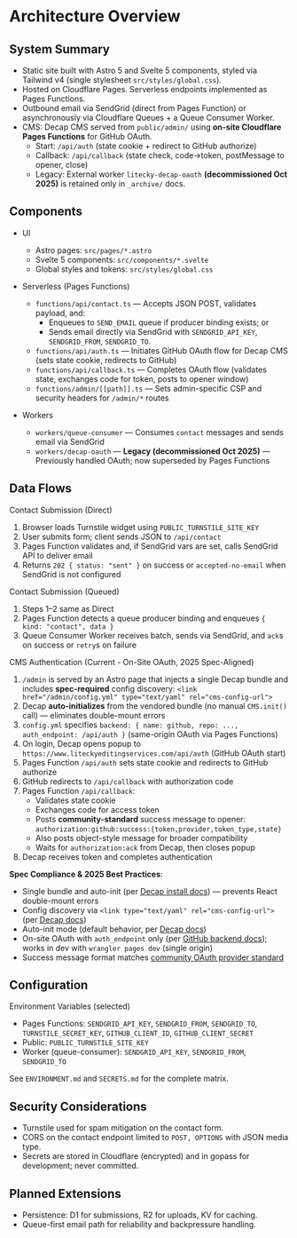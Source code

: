 # Architecture Overview

## System Summary

- Static site built with Astro 5 and Svelte 5 components, styled via Tailwind v4 (single stylesheet `src/styles/global.css`).
- Hosted on Cloudflare Pages. Serverless endpoints implemented as Pages Functions.
- Outbound email via SendGrid (direct from Pages Function) or asynchronously via Cloudflare Queues + a Queue Consumer Worker.
- CMS: Decap CMS served from `public/admin/` using **on-site Cloudflare Pages Functions** for GitHub OAuth.
  - Start: `/api/auth` (state cookie + redirect to GitHub authorize)
  - Callback: `/api/callback` (state check, code→token, postMessage to opener, close)
  - Legacy: External worker `litecky-decap-oauth` **(decommissioned Oct 2025)** is retained only in `_archive/` docs.

## Components

- UI
  - Astro pages: `src/pages/*.astro`
  - Svelte 5 components: `src/components/*.svelte`
  - Global styles and tokens: `src/styles/global.css`

- Serverless (Pages Functions)
  - `functions/api/contact.ts` — Accepts JSON POST, validates payload, and:
    - Enqueues to `SEND_EMAIL` queue if producer binding exists; or
    - Sends email directly via SendGrid with `SENDGRID_API_KEY`, `SENDGRID_FROM`, `SENDGRID_TO`.
  - `functions/api/auth.ts` — Initiates GitHub OAuth flow for Decap CMS (sets state cookie, redirects to GitHub)
  - `functions/api/callback.ts` — Completes OAuth flow (validates state, exchanges code for token, posts to opener window)
  - `functions/admin/[[path]].ts` — Sets admin-specific CSP and security headers for `/admin/*` routes

- Workers
  - `workers/queue-consumer` — Consumes `contact` messages and sends email via SendGrid
  - `workers/decap-oauth` — **Legacy (decommissioned Oct 2025)** — Previously handled OAuth; now superseded by Pages Functions

## Data Flows

Contact Submission (Direct)
1. Browser loads Turnstile widget using `PUBLIC_TURNSTILE_SITE_KEY`
2. User submits form; client sends JSON to `/api/contact`
3. Pages Function validates and, if SendGrid vars are set, calls SendGrid API to deliver email
4. Returns `202 { status: "sent" }` on success or `accepted-no-email` when SendGrid is not configured

Contact Submission (Queued)
1. Steps 1–2 same as Direct
2. Pages Function detects a queue producer binding and enqueues `{ kind: "contact", data }`
3. Queue Consumer Worker receives batch, sends via SendGrid, and `ack`s on success or `retry`s on failure

CMS Authentication (Current - On-Site OAuth, 2025 Spec-Aligned)
1. `/admin` is served by an Astro page that injects a single Decap bundle and includes **spec-required** config discovery: `<link href="/admin/config.yml" type="text/yaml" rel="cms-config-url">`
2. Decap **auto-initializes** from the vendored bundle (no manual `CMS.init()` call) — eliminates double-mount errors
3. `config.yml` specifies `backend: { name: github, repo: ..., auth_endpoint: /api/auth }` (same-origin OAuth via Pages Functions)
4. On login, Decap opens popup to `https://www.liteckyeditingservices.com/api/auth` (GitHub OAuth start)
5. Pages Function `/api/auth` sets state cookie and redirects to GitHub authorize
6. GitHub redirects to `/api/callback` with authorization code
7. Pages Function `/api/callback`:
   - Validates state cookie
   - Exchanges code for access token
   - Posts **community-standard** success message to opener: `authorization:github:success:{token,provider,token_type,state}`
   - Also posts object-style message for broader compatibility
   - Waits for `authorization:ack` from Decap, then closes popup
8. Decap receives token and completes authentication

**Spec Compliance & 2025 Best Practices**:
- Single bundle and auto-init (per [Decap install docs](https://decapcms.org/docs/install-decap-cms/)) — prevents React double-mount errors
- Config discovery via `<link type="text/yaml" rel="cms-config-url">` (per [Decap docs](https://decapcms.org/docs/configuration-options/))
- Auto-init mode (default behavior, per [Decap docs](https://decapcms.org/docs/manual-initialization/))
- On-site OAuth with `auth_endpoint` only (per [GitHub backend docs](https://decapcms.org/docs/github-backend/)); works in dev with `wrangler pages dev` (single origin)
- Success message format matches [community OAuth provider standard](https://github.com/vencax/netlify-cms-github-oauth-provider)

## Configuration

Environment Variables (selected)
- Pages Functions: `SENDGRID_API_KEY`, `SENDGRID_FROM`, `SENDGRID_TO`, `TURNSTILE_SECRET_KEY`, `GITHUB_CLIENT_ID`, `GITHUB_CLIENT_SECRET`
- Public: `PUBLIC_TURNSTILE_SITE_KEY`
- Worker (queue-consumer): `SENDGRID_API_KEY`, `SENDGRID_FROM`, `SENDGRID_TO`

See `ENVIRONMENT.md` and `SECRETS.md` for the complete matrix.

## Security Considerations

- Turnstile used for spam mitigation on the contact form.
- CORS on the contact endpoint limited to `POST, OPTIONS` with JSON media type.
- Secrets are stored in Cloudflare (encrypted) and in gopass for development; never committed.

## Planned Extensions

- Persistence: D1 for submissions, R2 for uploads, KV for caching.
- Queue-first email path for reliability and backpressure handling.
